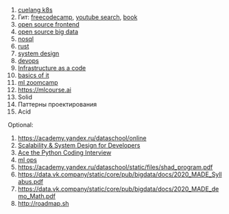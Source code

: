 1. [cuelang k8s](https://cuelang.org/docs/tutorials/)
2. Гит: [freecodecamp](https://www.freecodecamp.org/news/advanced-git-interactive-rebase-cherry-picking-reflog-and-more/), [youtube search](https://www.youtube.com/results?search_query=git+advanced), [book](https://www.youtube.com/results?search_query=git+book)
3. [open source frontend](https://cultofmartians.com)
4. [open source big data](https://github.com/twitter/util/issues/207)
5. [nosql](https://www.freecodecamp.org/news/learn-nosql-in-3-hours/)
6. [rust](https://www.freecodecamp.org/news/rust-in-replit/)
7. [system design](https://www.youtube.com/watch?v=xpDnVSmNFX0&list=PLMCXHnjXnTnvo6alSjVkgxV-VH6EPyvoX)
8. [devops](https://www.youtube.com/watch?v=AxCgZ7yUKrU)
9. [Infrastructure as a code](https://www.freecodecamp.org/news/what-is-infrastructure-as-code/)
10. [basics of it](https://www.coursera.org/learn/computer-networking/home/info)
11. [ml zoomcamp](https://github.com/alexeygrigorev/mlbookcamp-code/tree/master/course-zoomcamp)
12. https://mlcourse.ai
13. Solid
14. Паттерны проектирования
15. Acid


Optional:
1. https://academy.yandex.ru/dataschool/online
2. [Scalability & System Design for Developers](https://www.educative.io/path/scalability-system-design)
3. [Ace the Python Coding Interview](https://www.educative.io/path/ace-python-coding-interview)
4. [ml ops](https://www.youtube.com/watch?v=4Vh6Zj5QLU4)
5. https://academy.yandex.ru/dataschool/static/files/shad_program.pdf
6. https://data.vk.company/static/core/pub/bigdata/docs/2020_MADE_Syllabus.pdf
7. https://data.vk.company/static/core/pub/bigdata/docs/2020_MADE_demo_Math.pdf
8. http://roadmap.sh
